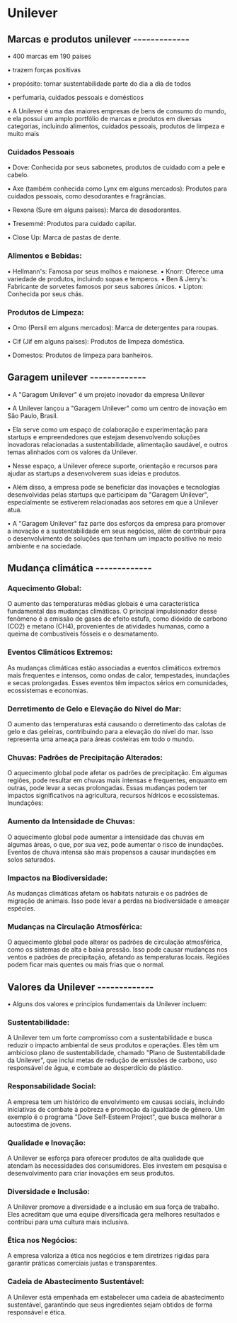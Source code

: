 # Unilever

## Marcas e produtos unilever -------------

•	400 marcas em 190 países 

•	trazem forças positivas

•	propósito: tornar sustentabilidade parte do dia a dia de todos

•	perfumaria, cuidados pessoais e domésticos 

 
•	A Unilever é uma das maiores empresas de bens de consumo do mundo, e ela possui um amplo portfólio de marcas e produtos em diversas categorias, incluindo alimentos, cuidados pessoais, produtos de limpeza e muito mais

### Cuidados Pessoais

•	Dove: Conhecida por seus sabonetes, produtos de cuidado com a pele e cabelo.

•	Axe (também conhecida como Lynx em alguns mercados): Produtos para cuidados pessoais, como desodorantes e fragrâncias.

•	Rexona (Sure em alguns países): Marca de desodorantes.

•	Tresemmé: Produtos para cuidado capilar.

•	Close Up: Marca de pastas de dente.

### Alimentos e Bebidas:

•	Hellmann's: Famosa por seus molhos e maionese.
•	Knorr: Oferece uma variedade de produtos, incluindo sopas e temperos.
•	Ben & Jerry's: Fabricante de sorvetes famosos por seus sabores únicos.
•	Lipton: Conhecida por seus chás.

### Produtos de Limpeza:

•	Omo (Persil em alguns mercados): Marca de detergentes para roupas.

•	Cif (Jif em alguns países): Produtos de limpeza doméstica.

•	Domestos: Produtos de limpeza para banheiros.

## Garagem unilever -------------

•	A "Garagem Unilever" é um projeto inovador da empresa Unilever 

• A Unilever lançou a "Garagem Unilever" como um centro de inovação em São Paulo, Brasil. 

• Ela serve como um espaço de colaboração e experimentação para startups e empreendedores que estejam desenvolvendo soluções inovadoras relacionadas a sustentabilidade, alimentação saudável, e outros temas alinhados com os valores da Unilever.

•	Nesse espaço, a Unilever oferece suporte, orientação e recursos para ajudar as startups a desenvolverem suas ideias e produtos. 

• Além disso, a empresa pode se beneficiar das inovações e tecnologias desenvolvidas pelas startups que participam da "Garagem Unilever", especialmente se estiverem relacionadas aos setores em que a Unilever atua.

•	A "Garagem Unilever" faz parte dos esforços da empresa para promover a inovação e a sustentabilidade em seus negócios, além de contribuir para o desenvolvimento de soluções que tenham um impacto positivo no meio ambiente e na sociedade.

## Mudança climática -------------

### Aquecimento Global: 

O aumento das temperaturas médias globais é uma característica fundamental das mudanças climáticas. O principal impulsionador desse fenômeno é a emissão de gases de efeito estufa, como dióxido de carbono (CO2) e metano (CH4), provenientes de atividades humanas, como a queima de combustíveis fósseis e o desmatamento.

### Eventos Climáticos Extremos: 

As mudanças climáticas estão associadas a eventos climáticos extremos mais frequentes e intensos, como ondas de calor, tempestades, inundações e secas prolongadas. Esses eventos têm impactos sérios em comunidades, ecossistemas e economias.

### Derretimento de Gelo e Elevação do Nível do Mar: 

O aumento das temperaturas está causando o derretimento das calotas de gelo e das geleiras, contribuindo para a elevação do nível do mar. Isso representa uma ameaça para áreas costeiras em todo o mundo.

### Chuvas: Padrões de Precipitação Alterados: 

O aquecimento global pode afetar os padrões de precipitação. Em algumas regiões, pode resultar em chuvas mais intensas e frequentes, enquanto em outras, pode levar a secas prolongadas. Essas mudanças podem ter impactos significativos na agricultura, recursos hídricos e ecossistemas.
Inundações:

### Aumento da Intensidade de Chuvas: 

O aquecimento global pode aumentar a intensidade das chuvas em algumas áreas, o que, por sua vez, pode aumentar o risco de inundações. Eventos de chuva intensa são mais propensos a causar inundações em solos saturados.

### Impactos na Biodiversidade: 

As mudanças climáticas afetam os habitats naturais e os padrões de migração de animais. Isso pode levar a perdas na biodiversidade e ameaçar espécies.

### Mudanças na Circulação Atmosférica: 

O aquecimento global pode alterar os padrões de circulação atmosférica, como os sistemas de alta e baixa pressão. Isso pode causar mudanças nos ventos e padrões de precipitação, afetando as temperaturas locais. Regiões podem ficar mais quentes ou mais frias que o normal.

## Valores da Unilever -------------

•	Alguns dos valores e princípios fundamentais da Unilever incluem:

### Sustentabilidade:

A Unilever tem um forte compromisso com a sustentabilidade e busca reduzir o impacto ambiental de seus produtos e operações. Eles têm um ambicioso plano de sustentabilidade, chamado "Plano de Sustentabilidade da Unilever", que inclui metas de redução de emissões de carbono, uso responsável de água, e combate ao desperdício de plástico.

### Responsabilidade Social:

A empresa tem um histórico de envolvimento em causas sociais, incluindo iniciativas de combate à pobreza e promoção da igualdade de gênero. Um exemplo é o programa "Dove Self-Esteem Project", que busca melhorar a autoestima de jovens.

### Qualidade e Inovação: 

A Unilever se esforça para oferecer produtos de alta qualidade que atendam às necessidades dos consumidores. Eles investem em pesquisa e desenvolvimento para criar inovações em seus produtos.

### Diversidade e Inclusão: 

A Unilever promove a diversidade e a inclusão em sua força de trabalho. Eles acreditam que uma equipe diversificada gera melhores resultados e contribui para uma cultura mais inclusiva.

### Ética nos Negócios:

A empresa valoriza a ética nos negócios e tem diretrizes rígidas para garantir práticas comerciais justas e transparentes.

### Cadeia de Abastecimento Sustentável: 

A Unilever está empenhada em estabelecer uma cadeia de abastecimento sustentável, garantindo que seus ingredientes sejam obtidos de forma responsável e ética.
